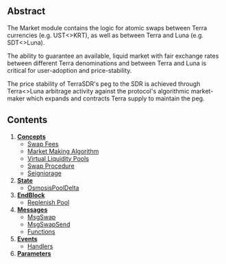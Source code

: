## Abstract

The Market module contains the logic for atomic swaps between Terra currencies (e.g. UST<>KRT), as well as between Terra and Luna (e.g. SDT<>Luna).

The ability to guarantee an available, liquid market with fair exchange rates between different Terra denominations and between Terra and Luna is critical for user-adoption and price-stability.

The price stability of TerraSDR's peg to the SDR is achieved through Terra<>Luna arbitrage activity against the protocol's algorithmic market-maker which expands and contracts Terra supply to maintain the peg.

## Contents

1. **[Concepts](01_concepts.md)**
    - [Swap Fees](01_concepts.md#Swap-Fees)
    - [Market Making Algorithm](01_concepts.md#Market-Making-Algorithm)
    - [Virtual Liquidity Pools](01_concepts.md#Virtual-Liquidity-Pools)
    - [Swap Procedure](01_concepts.md#Swap-Procedure)
    - [Seigniorage](01_concepts.md#Seigniorage)
2. **[State](02_state.md)**
    - [OsmosisPoolDelta](02_state.md#OsmosisPoolDelta)
3. **[EndBlock](03_end_block.md)**
    - [Replenish Pool](03_end_block.md#Replenish-Pool)
4. **[Messages](04_messages.md)**
    - [MsgSwap](04_messages.md#MsgSwap)
    - [MsgSwapSend](04_messages.md#MsgSwapSend)
    - [Functions](04_messages.md#Functions)
5. **[Events](05_events.md)**
    - [Handlers](05_events.md#Handlers)
5. **[Parameters](06_params.md)**